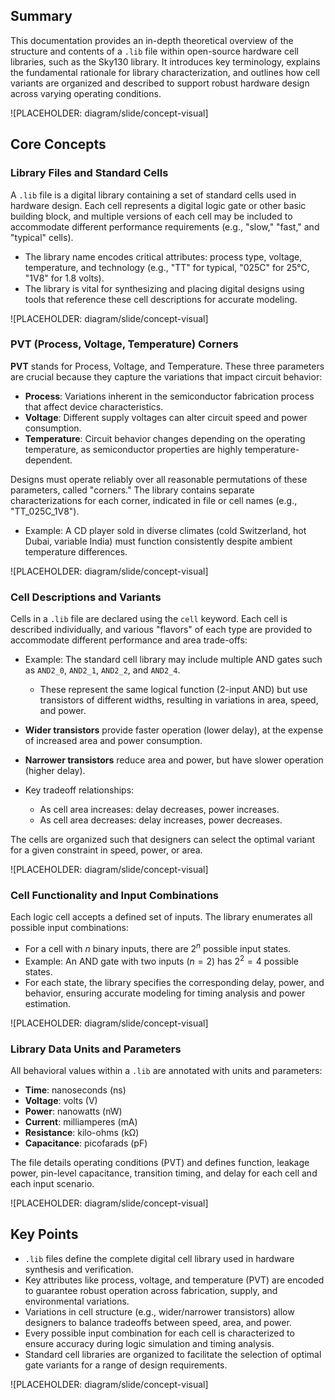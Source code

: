 ## Summary

This documentation provides an in-depth theoretical overview of the structure and contents of a `.lib` file within open-source hardware cell libraries, such as the Sky130 library. It introduces key terminology, explains the fundamental rationale for library characterization, and outlines how cell variants are organized and described to support robust hardware design across varying operating conditions.

![PLACEHOLDER: diagram/slide/concept-visual]

## Core Concepts

### Library Files and Standard Cells

A `.lib` file is a digital library containing a set of standard cells used in hardware design. Each cell represents a digital logic gate or other basic building block, and multiple versions of each cell may be included to accommodate different performance requirements (e.g., "slow," "fast," and "typical" cells).

- The library name encodes critical attributes: process type, voltage, temperature, and technology (e.g., "TT" for typical, "025C" for 25°C, "1V8" for 1.8 volts).
- The library is vital for synthesizing and placing digital designs using tools that reference these cell descriptions for accurate modeling.

![PLACEHOLDER: diagram/slide/concept-visual]

### PVT (Process, Voltage, Temperature) Corners

**PVT** stands for Process, Voltage, and Temperature. These three parameters are crucial because they capture the variations that impact circuit behavior:

- **Process**: Variations inherent in the semiconductor fabrication process that affect device characteristics.
- **Voltage**: Different supply voltages can alter circuit speed and power consumption.
- **Temperature**: Circuit behavior changes depending on the operating temperature, as semiconductor properties are highly temperature-dependent.

Designs must operate reliably over all reasonable permutations of these parameters, called "corners." The library contains separate characterizations for each corner, indicated in file or cell names (e.g., "TT_025C_1V8").

- Example: A CD player sold in diverse climates (cold Switzerland, hot Dubai, variable India) must function consistently despite ambient temperature differences.

![PLACEHOLDER: diagram/slide/concept-visual]

### Cell Descriptions and Variants

Cells in a `.lib` file are declared using the `cell` keyword. Each cell is described individually, and various "flavors" of each type are provided to accommodate different performance and area trade-offs:

- Example: The standard cell library may include multiple AND gates such as `AND2_0`, `AND2_1`, `AND2_2`, and `AND2_4`. 
  - These represent the same logical function (2-input AND) but use transistors of different widths, resulting in variations in area, speed, and power.

- **Wider transistors** provide faster operation (lower delay), at the expense of increased area and power consumption.
- **Narrower transistors** reduce area and power, but have slower operation (higher delay).

- Key tradeoff relationships:
  - As cell area increases: delay decreases, power increases.
  - As cell area decreases: delay increases, power decreases.

The cells are organized such that designers can select the optimal variant for a given constraint in speed, power, or area.

![PLACEHOLDER: diagram/slide/concept-visual]

### Cell Functionality and Input Combinations

Each logic cell accepts a defined set of inputs. The library enumerates all possible input combinations:

- For a cell with $n$ binary inputs, there are $2^n$ possible input states.
- Example: An AND gate with two inputs ($n=2$) has $2^2=4$ possible states. 
- For each state, the library specifies the corresponding delay, power, and behavior, ensuring accurate modeling for timing analysis and power estimation.

![PLACEHOLDER: diagram/slide/concept-visual]

### Library Data Units and Parameters

All behavioral values within a `.lib` are annotated with units and parameters:

- **Time**: nanoseconds (ns)
- **Voltage**: volts (V)
- **Power**: nanowatts (nW)
- **Current**: milliamperes (mA)
- **Resistance**: kilo-ohms (kΩ)
- **Capacitance**: picofarads (pF)

The file details operating conditions (PVT) and defines function, leakage power, pin-level capacitance, transition timing, and delay for each cell and each input scenario.

![PLACEHOLDER: diagram/slide/concept-visual]

## Key Points

- `.lib` files define the complete digital cell library used in hardware synthesis and verification.
- Key attributes like process, voltage, and temperature (PVT) are encoded to guarantee robust operation across fabrication, supply, and environmental variations.
- Variations in cell structure (e.g., wider/narrower transistors) allow designers to balance tradeoffs between speed, area, and power.
- Every possible input combination for each cell is characterized to ensure accuracy during logic simulation and timing analysis.
- Standard cell libraries are organized to facilitate the selection of optimal gate variants for a range of design requirements.

![PLACEHOLDER: diagram/slide/concept-visual]
